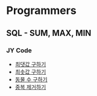 # Programmers

## SQL - SUM, MAX, MIN

### JY Code
- [최댓값 구하기](JY_max.sql)
- [최솟값 구하기](JY_min.sql)
- [동물 수 구하기](JY_count_animal.sql)
- [중복 제거하기](JY_deduplication.sql)
